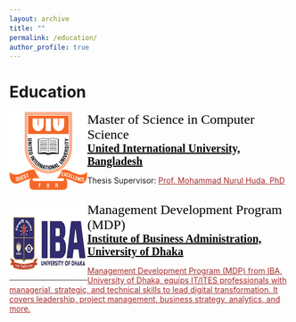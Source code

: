 ```yaml
---
layout: archive
title: ""
permalink: /education/
author_profile: true
---
```


# Education

<!-- M.Sc -->
<img src="/images/uiu_logo.png" style="float:left;width:140px;height:140px;"><span style="font-family:Georgia; color:black;"><span style="font-size:18pt">Master of Science in Computer Science</span><br/>
<span style="color:black; font-size:20px; font-family:Calisto MT"><b><a href="https://www.uiu.ac.bd/" target="_blank" style="color:black;">United International University, Bangladesh</a></b></span><br/>
<!-- Duration: 01 November 2021 - Present<br/> -->
<!-- CGPA: <b> </b>/4.00 scale <br/> -->
<!-- Academic Advisor: <a style="color:brown;" href="https://www.uiu.ac.bd/"></a><br/> -->
Thesis Supervisor: <a style="color:brown;" href="https://cse.uiu.ac.bd/faculty/mnh/">Prof. Mohammad Nurul Huda, PhD</a><br/>
</span>
<br/>

<!-- IBA, DU -->
<img src="/images/iba_du.png" style="float:left;width:140px;height:140px;"><span style="font-family:Georgia; color:black;"><span style="font-size:18pt">Management Development Program (MDP)</span><br/>
<span style="color:black; font-size:20px; font-family:Calisto MT"><b><a href="https://www.iba-du.edu/localhost/iba/index.html" target="_blank" style="color:black;">Institute of Business Administration, University of Dhaka</a></b></span><br/>
<!-- Duration: 01 November 2021 - Present<br/> -->
<!-- CGPA: <b> </b>/4.00 scale <br/> -->
<!-- Academic Advisor: <a style="color:brown;" href="https://www.uiu.ac.bd/"></a><br/> -->
<a style="color:brown;" href="https://www.iba-du.edu/localhost/iba/index.php/page/view/375.html">Management Development Program (MDP) from IBA, University of Dhaka, equips IT/ITES professionals with managerial, strategic, and technical skills to lead digital transformation. It covers leadership, project management, business strategy, analytics, and more.</a><br/>
</span>
<br/>

<!-- B.Sc -->
<!--
<img src="/images/bu_logo.png" style="float:left;width:140px;height:140px;"><span style="font-family:Georgia; color:black;"><span style="font-size:18pt">B.Sc. in Computer Science and Engineering</span><br/>
<span style="color:black; font-size:20px; font-family:Calisto MT"><b><a href="https://bu.edu.bd/" target="_blank" style="color:black;">Bangladesh University, Bangladesh</a></b></span><br/>
Duration: 01 May, 2016 - 01 June, 2020<br/> 
-->
<!-- CGPA: <b> </b>/4.00 scale <br/> -->
<!--Academic Advisor: <a style="color:brown;" href="https://cse.bu.edu.bd/faculty/65c6685d59b4a9cc07a53eea">Associate Prof. Md. Sadiq Iqbal</a><br/>-->
<!--Thesis Supervisor: <a style="color:brown;" href="https://hasibaust13.github.io/">Khan Md Hasib</a><br/>-->
</span>
<br/>
<br/>

